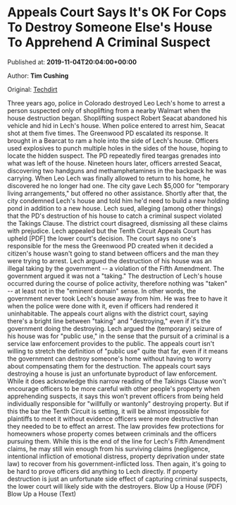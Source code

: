 
# Appeals Court Says It's OK For Cops To Destroy Someone Else's House To Apprehend A Criminal Suspect

Published at: **2019-11-04T20:04:00+00:00**

Author: **Tim Cushing**

Original: [Techdirt](https://www.techdirt.com/articles/20191030/15530543295/appeals-court-says-ok-cops-to-destroy-someone-elses-house-to-apprehend-criminal-suspect.shtml)

Three years ago, police in Colorado destroyed Leo Lech's home to arrest a person suspected only of shoplifting from a nearby Walmart when the house destruction began. Shoplifting suspect Robert Seacat abandoned his vehicle and hid in Lech's house. When police entered to arrest him, Seacat shot at them five times.
The Greenwood PD escalated its response. It brought in a Bearcat to ram a hole into the side of Lech's house. Officers used explosives to punch multiple holes in the sides of the house, hoping to locate the hidden suspect. The PD repeatedly fired teargas grenades into what was left of the house. Nineteen hours later, officers arrested Seacat, discovering two handguns and methamphetamines in the backpack he was carrying.
When Leo Lech was finally allowed to return to his home, he discovered he no longer had one.
The city gave Lech $5,000 for "temporary living arrangements," but offered no other assistance. Shortly after that, the city condemned Lech's house and told him he'd need to build a new holding pond in addition to a new house. Lech sued, alleging (among other things) that the PD's destruction of his house to catch a criminal suspect violated the Takings Clause. The district court disagreed, dismissing all these claims with prejudice.
Lech appealed but the Tenth Circuit Appeals Court has upheld [PDF] the lower court's decision. The court says no one's responsible for the mess the Greenwood PD created when it decided a citizen's house wasn't going to stand between officers and the man they were trying to arrest.
Lech argued the destruction of his house was an illegal taking by the government -- a violation of the Fifth Amendment. The government argued it was not a "taking." The destruction of Lech's house occurred during the course of police activity, therefore nothing was "taken" -- at least not in the "eminent domain" sense. In other words, the government never took Lech's house away from him. He was free to have it when the police were done with it, even if officers had rendered it uninhabitable.
The appeals court aligns with the district court, saying there's a bright line between "taking" and "destroying," even if it's the government doing the destroying. Lech argued the (temporary) seizure of his house was for "public use," in the sense that the pursuit of a criminal is a service law enforcement provides to the public. The appeals court isn't willing to stretch the definition of "public use" quite that far, even if it means the government can destroy someone's home without having to worry about compensating them for the destruction.
The appeals court says destroying a house is just an unfortunate byproduct of law enforcement. While it does acknowledge this narrow reading of the Takings Clause won't encourage officers to be more careful with other people's property when apprehending suspects, it says this won't prevent officers from being held individually responsible for "willfully or wantonly" destroying property. But if this the bar the Tenth Circuit is setting, it will be almost impossible for plaintiffs to meet it without evidence officers were more destructive than they needed to be to effect an arrest.
The law provides few protections for homeowners whose property comes between criminals and the officers pursuing them. While this is the end of the line for Lech's Fifth Amendment claims, he may still win enough from his surviving claims (negligence, intentional infliction of emotional distress, property deprivation under state law) to recover from his government-inflicted loss. Then again, it's going to be hard to prove officers did anything to Lech directly. If property destruction is just an unfortunate side effect of capturing criminal suspects, the lower court will likely side with the destroyers.
Blow Up a House (PDF) Blow Up a House (Text)
